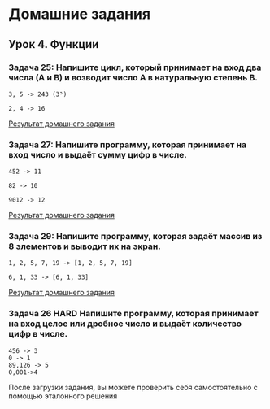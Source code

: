 # Домашние задания

## Урок 4. Функции

### Задача 25: Напишите цикл, который принимает на вход два числа (A и B) и возводит число A в натуральную степень B.
```
3, 5 -> 243 (3⁵)

2, 4 -> 16
```
[Результат домашнего задания](./%D0%97%D0%B0%D0%B4%D0%B0%D1%87%D0%B0%2025/)

### Задача 27: Напишите программу, которая принимает на вход число и выдаёт сумму цифр в числе.
```
452 -> 11

82 -> 10

9012 -> 12
```
[Результат домашнего задания](./%D0%97%D0%B0%D0%B4%D0%B0%D1%87%D0%B0%2027/)

### Задача 29: Напишите программу, которая задаёт массив из 8 элементов и выводит их на экран.
```
1, 2, 5, 7, 19 -> [1, 2, 5, 7, 19]

6, 1, 33 -> [6, 1, 33]
```
[Результат домашнего задания](./%D0%97%D0%B0%D0%B4%D0%B0%D1%87%D0%B0%2029/)


### Задача 26 HARD Напишите программу, которая принимает на вход целое или дробное число и выдаёт количество цифр в числе.
```
456 -> 3
0 -> 1
89,126 -> 5
0,001->4
```

После загрузки задания, вы можете проверить себя самостоятельно с помощью эталонного решения